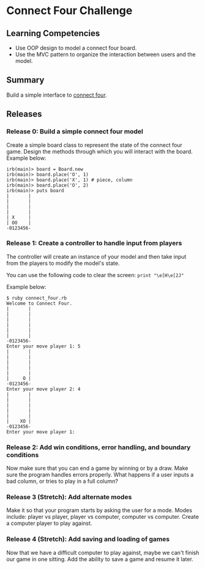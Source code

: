 # Connect Four Challenge

## Learning Competencies
- Use OOP design to model a connect four board.
- Use the MVC pattern to organize the interaction between users and the model.

## Summary

Build a simple interface to [connect four](http://en.wikipedia.org/wiki/Connect_Four).

## Releases

### Release 0: Build a simple connect four model

Create a simple board class to represent the state of the connect four game. Design the methods through which you will interact with the board. Example below:

```
irb(main)> board = Board.new
irb(main)> board.place('O', 1)
irb(main)> board.place('X', 1) # piece, column
irb(main)> board.place('O', 2)
irb(main)> puts board
|       |
|       |
|       |
|       |
| X     |
| OO    |
-0123456-
```

### Release 1: Create a controller to handle input from players

The controller will create an instance of your model and then take input from the players to modify the model's state.

You can use the following code to clear the screen: `print "\e[H\e[2J"`

Example below:

```
$ ruby connect_four.rb
Welcome to Connect Four.
|       |
|       |
|       |
|       |
|       |
|       |
-0123456-
Enter your move player 1: 5
|       |
|       |
|       |
|       |
|       |
|     O |
-0123456-
Enter your move player 2: 4
|       |
|       |
|       |
|       |
|       |
|    XO |
-0123456-
Enter your move player 1:
```

### Release 2: Add win conditions, error handling, and boundary conditions

Now make sure that you can end a game by winning or by a draw. Make sure the program handles errors properly. What happens if a user inputs a bad column, or tries to play in a full column? 

### Release 3 (Stretch): Add alternate modes

Make it so that your program starts by asking the user for a mode. Modes include: player vs player, player vs computer, computer vs computer. Create a computer player to play against.

### Release 4 (Stretch): Add saving and loading of games

Now that we have a difficult computer to play against, maybe we can't finish our game in one sitting. Add the ability to save a game and resume it later.
